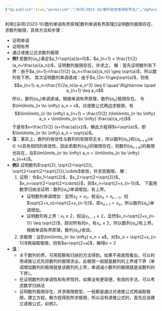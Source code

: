 ```yaml
---
{"dg-publish":true,"permalink":"/杂项/2023-10/数列收敛单调有界法/","dgPassFrontmatter":true}
---
```


利用[[杂项/2023-10/数列单调有界原理\|数列单调有界原理]]证明数列极限存在、求数列极限，具体方法和步骤：
- 证明单调
- 证明有界
- 通过递推公式求数列极限
- **例1**
	若数列$\{a_n\}$满足$a_1>\sqrt{a}(a>0)$，$a_{n+1} = \frac{1}{2} (a_n+\frac{a}{a_n})$，证明数列极限存在，并求之。
	解：首先证明数列有下界：由于$a_{n+1}=\frac{1}{2} (a_n+\frac{a}{a_n}) \geq \sqrt{a}$，所以数列有下界。
	其次证明数列单调递减：由于$a_{2n-1}\geq\sqrt{a}$，则有
	$$a_{n+1}-a_n=\frac{1}{2a_n}(a-a_n^2) \leq 0 \quad \Rightarrow \quad
	a_{n+1} \leq a_n$$
	所以，数列$\{a_n\}$单调递减。根据单调有界原理，数列$\{a_n\}$极限存在。
	令$\lim\limits_{n \to \infty} a_n = x$，对递推公式两边求极限，有
	$$\lim\limits_{n \to \infty} a_{n+1} = \frac{1}{2} (\lim\limits_{n \to \infty} a_n + \lim\limits_{n \to \infty} \frac{a}{a_n})$$
	于是有$x=\frac{1}{2} (x+\frac{a}{x})$，解此方程得$x=\sqrt{a}$，即$\lim\limits_{n \to \infty} a_n = \sqrt{a}$。
- **注**：事实上，数列的收敛性与数列的有限项无关，所以数列$\{a_n\}$和$\{a_{n+k}\}(k \in \mathbb{N})$具有相同的收敛性，因此若数列$\{a_n\}$的极限存在，则数列$\{a_{n+k}\}$的极限也存在，且$\lim\limits_{n \to \infty} a_n = \lim\limits_{n \to \infty} a_{n+k}$。
- **例2**
	证明数列$\sqrt{2}, \sqrt{2+\sqrt{2}}, \sqrt{2+\sqrt{2+\sqrt{2}}},\cdots$收敛，并求其极限。
	解：
	1. 证明：令$x_1=\sqrt{2}$，$x_2=\sqrt{2+\sqrt{2}}$，$x_n=\sqrt{2+\sqrt{2+\cdots}}$，则$x_n=\sqrt{2+x_{n-1}}$。
		下面用数学归纳法证明：数列$\{a_n\}$单调增加，有上界。
		- 证明数列单调增加：显然$x_2>x_1$，假设$x_n>x_{n-1}$，则$\sqrt{2+x_n}>\sqrt{2+x_{n-1}}$，即$x_{n+1}>x_n$，所以数列$\{a_n\}$单调增加。
		- 证明数列有上界：$x_1 \leq 2$，假设$x_{n-1} \leq 2$，显然$x_n=\sqrt{2+x_{n-1}} \leq \sqrt{2}$，顾对所有的$n$，有$x_n \leq 2$，所以数列$\{a_n\}$有上界。
		根据单调有界原理，数列$\{a_n\}$收敛。
	2. 求极限：设$\lim\limits_{n \to \infty} x_n = a$，对$x_n = \sqrt{2+x_{n-1}}$两端取极限，则有$a=\sqrt{2+a}$，解得$a=2$
- **注**：
	- 关于数列的界，可用观察和归纳的方法得到。如果不易直观看出，可以利用递推公式先将数列的极限求出，此极限一般就是数列的上界或下界（单调增加数列的极限就是该数列的上界，单调减小数列的极限就是该数列的下界）。
	- 在证明数列的单调性和有界性时，如果没有更简便，有效的手法，可以考虑数学归纳法
	- 证明数列极限存在，并求极限题型，一般都是通过对递推公式两端取极限，建立方程，解方程得到所求极限，所以没有递推公式的，首先应该建立递推公式，如例2。